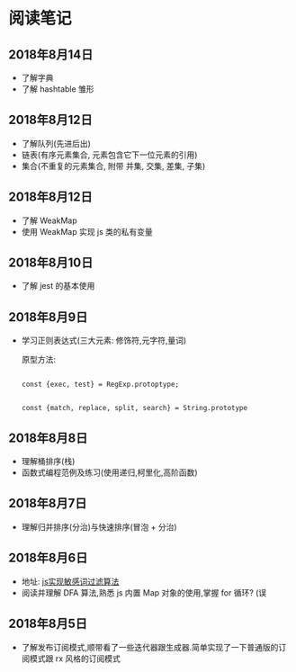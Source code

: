 # 阅读笔记

## 2018年8月14日

- 了解字典
- 了解 hashtable 雏形

## 2018年8月12日

- 了解队列(先进后出)
- 链表(有序元素集合, 元素包含它下一位元素的引用)
- 集合(不重复的元素集合, 附带 并集, 交集, 差集, 子集)

## 2018年8月12日

- 了解 WeakMap
- 使用 WeakMap 实现 js 类的私有变量

## 2018年8月10日

- 了解 jest 的基本使用

## 2018年8月9日

- 学习正则表达式(三大元素: 修饰符,元字符,量词) 

  原型方法: 
  
  <code>
  const {exec, test} = RegExp.protoptype;  
  
  const {match, replace, split, search} =   String.prototype
  </code>

## 2018年8月8日
- 理解桶排序(栈)
- 函数式编程范例及练习(使用递归,柯里化,高阶函数)

## 2018年8月7日
- 理解归并排序(分治)与快速排序(冒泡 + 分治)

## 2018年8月6日

- 地址: [js实现敏感词过滤算法](https://juejin.im/post/5b5456ec6fb9a04fe91a7834?utm_source=gold_browser_extension)
- 阅读并理解 DFA 算法,熟悉 js 内置 Map 对象的使用,掌握 for 循环? (误

## 2018年8月5日

- 了解发布订阅模式,顺带看了一些迭代器跟生成器.简单实现了一下普通版的订阅模式跟 rx 风格的订阅模式